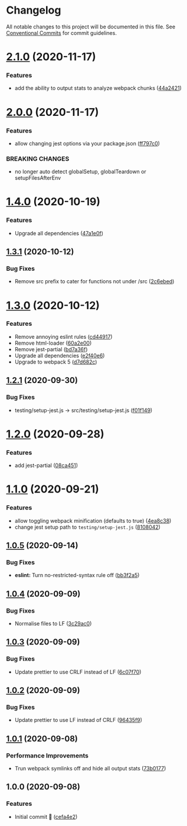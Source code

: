 # Changelog

All notable changes to this project will be documented in this file. See
[Conventional Commits](https://conventionalcommits.org) for commit guidelines.

# [2.1.0](https://github.com/michael-wolfenden/serverless-bundler/compare/v2.0.0...v2.1.0) (2020-11-17)


### Features

* add the ability to output stats to analyze webpack chunks ([44a2421](https://github.com/michael-wolfenden/serverless-bundler/commit/44a2421d69d78505d5f320e85f5c3b56dea4dd4a))

# [2.0.0](https://github.com/michael-wolfenden/serverless-bundler/compare/v1.4.0...v2.0.0) (2020-11-17)


### Features

* allow changing jest options via your package.json ([ff797c0](https://github.com/michael-wolfenden/serverless-bundler/commit/ff797c066740849bfdcc14b5c4bc0d221e28194c))


### BREAKING CHANGES

* no longer auto detect globalSetup, globalTeardown or setupFilesAfterEnv

# [1.4.0](https://github.com/michael-wolfenden/serverless-bundler/compare/v1.3.1...v1.4.0) (2020-10-19)

### Features

- Upgrade all dependencies
  ([47a1e0f](https://github.com/michael-wolfenden/serverless-bundler/commit/47a1e0f67e9e3a4a0ec4b8f79bc8df4d99e0bbb1))

## [1.3.1](https://github.com/michael-wolfenden/serverless-bundler/compare/v1.3.0...v1.3.1) (2020-10-12)

### Bug Fixes

- Remove src prefix to cater for functions not under /src
  ([2c6ebed](https://github.com/michael-wolfenden/serverless-bundler/commit/2c6ebed54c63148599ebbc363a223adcd646c339))

# [1.3.0](https://github.com/michael-wolfenden/serverless-bundler/compare/v1.2.1...v1.3.0) (2020-10-12)

### Features

- Remove annoying eslint rules
  ([cd44917](https://github.com/michael-wolfenden/serverless-bundler/commit/cd449174e37b047e048e79c3409568d434898bfc))
- Remove html-loader
  ([60a2e00](https://github.com/michael-wolfenden/serverless-bundler/commit/60a2e003aafb5c6d6108fa322c0ea529272ea288))
- Remove jest-partial
  ([bd7a36f](https://github.com/michael-wolfenden/serverless-bundler/commit/bd7a36f19da54d215c3b548f995d668b23bbfacd))
- Upgrade all dependencies
  ([e2f40e6](https://github.com/michael-wolfenden/serverless-bundler/commit/e2f40e6cff8cf0a8a871812add0daa2a386655a5))
- Upgrade to webpack 5
  ([d7d682c](https://github.com/michael-wolfenden/serverless-bundler/commit/d7d682c47798eba51749a8d06108db612920760c))

## [1.2.1](https://github.com/michael-wolfenden/serverless-bundler/compare/v1.2.0...v1.2.1) (2020-09-30)

### Bug Fixes

- testing/setup-jest.js -> src/testing/setup-jest.js
  ([f01f149](https://github.com/michael-wolfenden/serverless-bundler/commit/f01f149d923ba9fa8a1bb6d8929a0886163c67b4))

# [1.2.0](https://github.com/michael-wolfenden/serverless-bundler/compare/v1.1.0...v1.2.0) (2020-09-28)

### Features

- add jest-partial
  ([08ca451](https://github.com/michael-wolfenden/serverless-bundler/commit/08ca451160fdc591a6f9db075e8263b5cbe7790d))

# [1.1.0](https://github.com/michael-wolfenden/serverless-bundler/compare/v1.0.5...v1.1.0) (2020-09-21)

### Features

- allow toggling webpack minification (defaults to true)
  ([4ea8c38](https://github.com/michael-wolfenden/serverless-bundler/commit/4ea8c38a3e9c35eb13619404bd1b48b5930d038a))
- change jest setup path to `testing/setup-jest.js`
  ([8108042](https://github.com/michael-wolfenden/serverless-bundler/commit/81080423e0d6fcd955f10b4204ceaf3cc16be2da))

## [1.0.5](https://github.com/michael-wolfenden/serverless-bundler/compare/v1.0.4...v1.0.5) (2020-09-14)

### Bug Fixes

- **eslint:** Turn no-restricted-syntax rule off
  ([bb3f2a5](https://github.com/michael-wolfenden/serverless-bundler/commit/bb3f2a5f649ab6530863d57e2c4581d82ee92a65))

## [1.0.4](https://github.com/michael-wolfenden/serverless-bundler/compare/v1.0.3...v1.0.4) (2020-09-09)

### Bug Fixes

- Normalise files to LF
  ([3c29ac0](https://github.com/michael-wolfenden/serverless-bundler/commit/3c29ac08aa8051f60173a4b6043aaa17fa5d1c24))

## [1.0.3](https://github.com/michael-wolfenden/serverless-bundler/compare/v1.0.2...v1.0.3) (2020-09-09)

### Bug Fixes

- Update prettier to use CRLF instead of LF
  ([6c07f70](https://github.com/michael-wolfenden/serverless-bundler/commit/6c07f70c8b56d6e7e86600abf905322b306133e5))

## [1.0.2](https://github.com/michael-wolfenden/serverless-bundler/compare/v1.0.1...v1.0.2) (2020-09-09)

### Bug Fixes

- Update prettier to use LF instead of CRLF
  ([96435f9](https://github.com/michael-wolfenden/serverless-bundler/commit/96435f92eb0b86782553511a481d9561c06248a7))

## [1.0.1](https://github.com/michael-wolfenden/serverless-bundler/compare/v1.0.0...v1.0.1) (2020-09-08)

### Performance Improvements

- Trun webpack symlinks off and hide all output stats
  ([73b0177](https://github.com/michael-wolfenden/serverless-bundler/commit/73b017760f481ddcdc983017a56b64fbfa5f5236))

## 1.0.0 (2020-09-08)

### Features

- Initial commit 🎉
  ([cefa4e2](https://github.com/michael-wolfenden/serverless-bundler/commit/cefa4e2b4f7c314cec2ed4f5039c63db872067ad))
